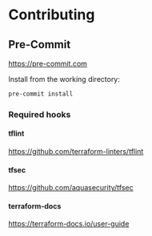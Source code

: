 # Contributing

## Pre-Commit
https://pre-commit.com

Install from the working directory:
```sh
pre-commit install
```

### Required hooks
#### tflint
https://github.com/terraform-linters/tflint

#### tfsec
https://github.com/aquasecurity/tfsec

#### terraform-docs
https://terraform-docs.io/user-guide
